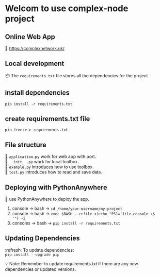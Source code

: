 # Welcom to use complex-node project

## Online Web App
:link: https://complexnetwork.uk/

## Local development
:package: The `requirements.txt` file stores all the dependencies for the project


## install dependencies
```pip install -r requirements.txt```

## create requirements.txt file
```pip freeze > requirements.txt```

## File structure
:file_folder: `application.py` work for web app with port. <br>
:file_folder: `__init__.py` work for local toolbox. <br>
:file_folder: `example.py` introduces how to use toolbox. <br>
:file_folder: `test.py` introduces how to read and save data. <br>


## Deploying with PythonAnywhere
:rocket: use PythonAnywhere to deploy the app. <br>
1. console -> bash -> ```cd /home/your-username/my-project```
2. console -> bash -> ```exec $BASH --rcfile <(echo "PS1='file-console \$ '") -i```
3. consoles -> bash -> ```pip install -r requirements.txt```

## Updating Dependencies
:refresh: To update dependencies:<br>
```pip install --upgrade pip```

:bulb: Note: Remember to update requirements.txt if there are any new dependencies or updated versions.
